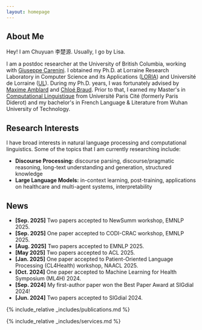 ```yaml
---
layout: homepage
---
```


## About Me

Hey! I am Chuyuan 李楚源. Usually, I go by Lisa. 

I am a postdoc researcher at the University of British Columbia, working with [Giuseppe Carenini](https://www.cs.ubc.ca/people/giuseppe-carenini). I obtained my Ph.D. at Lorraine Research Laboratory in Computer Science and its Applications ([LORIA](https://www.loria.fr/en/)) and Université de Lorraine ([UL](http://doctorat.univ-lorraine.fr/en/doctoral-schools/iaem)). During my Ph.D. years, I was fortunately advised by [Maxime Amblard](https://members.loria.fr/MAmblard/) and [Chloé Braud](https://www.irit.fr/~Chloe.Braud/). 
Prior to that, I earned my Master's in [Computational Linguistique](https://u-paris.fr/linguistique/en/home/) from Université Paris Cité (formerly Paris Diderot) and my bachelor's in French Language & Literature from Wuhan University of Technology.

## Research Interests

I have broad interests in natural language processing and computational linguistics. Some of the topics that I am currently researching include:
- **Discourse Processing:** discourse parsing, discourse/pragmatic reasoning, long-text understanding and generation, structured knowledge
- **Large Language Models:** in-context learning, post-training, applications on healthcare and multi-agent systems, interpretability

## News

- **[Sep. 2025]** Two papers accepted to NewSumm workshop, EMNLP 2025.
- **[Sep. 2025]** One paper accepted to CODI-CRAC workshop, EMNLP 2025.
- **[Aug. 2025]** Two papers accepted to EMNLP 2025.
- **[May 2025]** Two papers accepted to ACL 2025.
- **[Jan. 2025]** One paper accepted to Patient-Oriented Language Processing (CL4Health) workshop, NAACL 2025.
- **[Oct. 2024]** One paper accepted to Machine Learning for Health Symposium (ML4H) 2024.
- **[Sep. 2024]** My first-author paper won the Best Paper Award at SIGdial 2024!
- **[Jun. 2024]** Two papers accepted to SIGdial 2024.


{% include_relative _includes/publications.md %}

{% include_relative _includes/services.md %}
